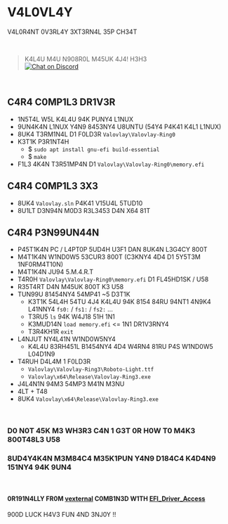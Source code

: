 # V4L0VL4Y
V4L0R4NT 0V3RL4Y 3XT3RN4L 35P CH34T

<br />

> K4L4U M4U N908R0L M45UK 4J4! H3H3 <br />
[![Chat on Discord](https://discordapp.com/api/guilds/342220398022098944/widget.png "Chat on Discord")](https://discord.gg/xGWdExk)

<br />

## C4R4 C0MP1L3 DR1V3R
* 1N5T4L W5L K4L4U 94K PUNY4 L1NUX
* 9UN4K4N L1NUX Y4N9 8453NY4 U8UNTU (54Y4 P4K41 K4L1 L1NUX)
* 8UK4 T3RM1N4L D1 F0LD3R `Valovlay\Valovlay-Ring0`
* K3T1K P3R1NT4H
  - $ `sudo apt install gnu-efi build-essential`
  - $ `make`
* F1L3 4K4N T3R51MP4N D1 `Valovlay\Valovlay-Ring0\memory.efi`

## C4R4 C0MP1L3 3X3
* 8UK4 `Valovlay.sln` P4K41 V15U4L 5TUD10
* 8U1LT D3N94N M0D3 R3L3453 D4N X64 81T

## C4R4 P3N99UN44N
* P45T1K4N PC / L4PT0P 5UD4H U3F1 DAN 8UK4N L3G4CY 800T
* M4T1K4N W1ND0W5 53CUR3 800T (C3KNY4 4D4 D1 5Y5T3M 1NF0RM4T10N)
* M4T1K4N JU94 5.M.4.R.T
* T4R0H `Valovlay\Valovlay-Ring0\memory.efi` D1 FL45HD1SK / U58
* R35T4RT D4N M45UK 800T K3 U58
* TUN99U 81454NY4 54MP41 ~5 D3T1K
  - K3T1K 54L4H 54TU 4J4 K4L4U 94K 8154 84RU 94NT1 4N9K4 L41NNY4 `fs0:` / `fs1:` / `fs2:` ...
  - T3RU5 `ls` 94K W4J18 51H 1N1
  - K3MUD14N `load memory.efi`  <= 1N1 DR1V3RNY4
  - T3R4KH1R `exit`
* L4NJUT NY4L41N W1ND0W5NY4
  - K4L4U 83RH451L B1454NY4 4D4 W4RN4 81RU P4S W1ND0W5 L04D1N9
* T4RUH D4L4M 1 F0LD3R
  - `Valovlay\Valovlay-Ring3\Roboto-Light.ttf`
  - `Valovlay\x64\Release\Valovlay-Ring3.exe`
* J4L4N1N 94M3 54MP3 M41N M3NU
* 4LT + T48
* 8UK4 `Valovlay\x64\Release\Valovlay-Ring3.exe`

<br />

### D0 N0T 45K M3 WH3R3 C4N 1 G3T 0R H0W T0 M4K3 800T48L3 U58
### 8UD4Y4K4N M3M84C4 M35K1PUN Y4N9 D184C4 K4D4N9 151NY4 94K 9UN4

<br />

#### 0R191N4LLY FR0M [vexternal](https://github.com/0xLuca/vexternal) C0MB1N3D W1TH [EFI_Driver_Access](https://github.com/TheCruZ/EFI_Driver_Access)
900D LUCK H4V3 FUN 4ND 3NJ0Y !!
